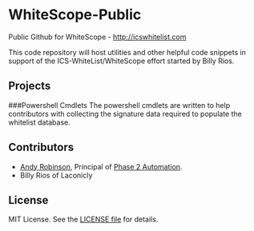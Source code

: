 WhiteScope-Public
=================

Public Github for WhiteScope - http://icswhitelist.com

This code repository will host utilities and other helpful code snippets in support of the ICS-WhiteList/WhiteScope effort started by Billy Rios.

## Projects

###Powershell Cmdlets
The powershell cmdlets are written to help contributors with collecting the signature data required to populate the whitelist database.  

## Contributors

* [Andy Robinson](mailto:andy@phase2automation.com), Principal of [Phase 2 Automation](http://phase2automation.com).
* Billy Rios of Laconicly

## License

MIT License. See the [LICENSE file](/LICENSE) for details.
